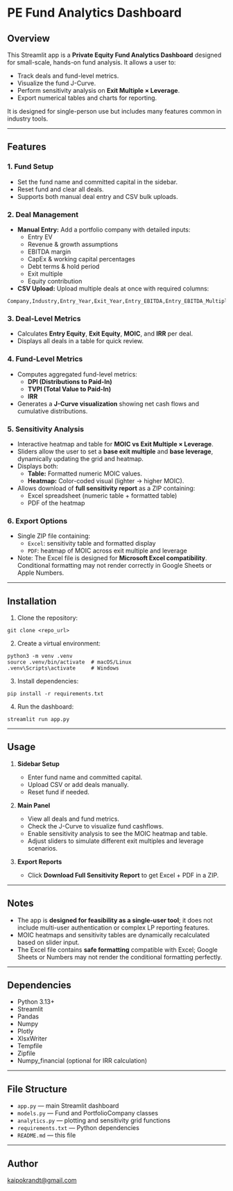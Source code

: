 # PE Fund Analytics Dashboard

## Overview

This Streamlit app is a **Private Equity Fund Analytics Dashboard** designed for small-scale, hands-on fund analysis. It allows a user to:

- Track deals and fund-level metrics.
- Visualize the fund J-Curve.
- Perform sensitivity analysis on **Exit Multiple × Leverage**.
- Export numerical tables and charts for reporting.

It is designed for single-person use but includes many features common in industry tools.

---

## Features

### 1. Fund Setup
- Set the fund name and committed capital in the sidebar.
- Reset fund and clear all deals.
- Supports both manual deal entry and CSV bulk uploads.

### 2. Deal Management
- **Manual Entry:** Add a portfolio company with detailed inputs:
  - Entry EV
  - Revenue & growth assumptions
  - EBITDA margin
  - CapEx & working capital percentages
  - Debt terms & hold period
  - Exit multiple
  - Equity contribution
- **CSV Upload:** Upload multiple deals at once with required columns:
```
Company,Industry,Entry_Year,Exit_Year,Entry_EBITDA,Entry_EBITDA_Multiple,Revenue_Growth_Rate,EBITDA_Margin,Capex_Percent,WC_Percent,Debt_to_EBITDA,Interest_Rate,Exit_EBITDA_Multiple,Equity_Contribution
```

### 3. Deal-Level Metrics
- Calculates **Entry Equity**, **Exit Equity**, **MOIC**, and **IRR** per deal.
- Displays all deals in a table for quick review.

### 4. Fund-Level Metrics
- Computes aggregated fund-level metrics:
  - **DPI (Distributions to Paid-In)**
  - **TVPI (Total Value to Paid-In)**
  - **IRR**
- Generates a **J-Curve visualization** showing net cash flows and cumulative distributions.

### 5. Sensitivity Analysis
- Interactive heatmap and table for **MOIC vs Exit Multiple × Leverage**.
- Sliders allow the user to set a **base exit multiple** and **base leverage**, dynamically updating the grid and heatmap.
- Displays both:
  - **Table:** Formatted numeric MOIC values.
  - **Heatmap:** Color-coded visual (lighter → higher MOIC).
- Allows download of **full sensitivity report** as a ZIP containing:
  - Excel spreadsheet (numeric table + formatted table)
  - PDF of the heatmap

### 6. Export Options
- Single ZIP file containing:
  - `Excel`: sensitivity table and formatted display
  - `PDF`: heatmap of MOIC across exit multiple and leverage
- Note: The Excel file is designed for **Microsoft Excel compatibility**. Conditional formatting may not render correctly in Google Sheets or Apple Numbers.

---

## Installation

1. Clone the repository:

```
git clone <repo_url>
```

2. Create a virtual environment:

```
python3 -m venv .venv
source .venv/bin/activate  # macOS/Linux
.venv\Scripts\activate     # Windows
```

3. Install dependencies:

```
pip install -r requirements.txt
```

4. Run the dashboard:

```
streamlit run app.py
```

---

## Usage

1. **Sidebar Setup**
   - Enter fund name and committed capital.
   - Upload CSV or add deals manually.
   - Reset fund if needed.

2. **Main Panel**
   - View all deals and fund metrics.
   - Check the J-Curve to visualize fund cashflows.
   - Enable sensitivity analysis to see the MOIC heatmap and table.
   - Adjust sliders to simulate different exit multiples and leverage scenarios.

3. **Export Reports**
   - Click **Download Full Sensitivity Report** to get Excel + PDF in a ZIP.

---

## Notes

- The app is **designed for feasibility as a single-user tool**; it does not include multi-user authentication or complex LP reporting features.
- MOIC heatmaps and sensitivity tables are dynamically recalculated based on slider input.
- The Excel file contains **safe formatting** compatible with Excel; Google Sheets or Numbers may not render the conditional formatting perfectly.

---

## Dependencies

- Python 3.13+
- Streamlit
- Pandas
- Numpy
- Plotly
- XlsxWriter
- Tempfile
- Zipfile
- Numpy_financial (optional for IRR calculation)

---

## File Structure

- `app.py` — main Streamlit dashboard
- `models.py` — Fund and PortfolioCompany classes
- `analytics.py` — plotting and sensitivity grid functions
- `requirements.txt` — Python dependencies
- `README.md` — this file

---

## Author
  
kaipokrandt@gmail.com  

